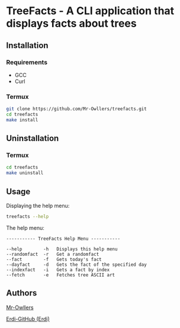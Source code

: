 # TreeFacts - A CLI application that displays facts about trees
## Installation
### Requirements
- GCC
- Curl
### Termux
```sh
git clone https://github.com/Mr-Owllers/treefacts.git
cd treefacts
make install
```

## Uninstallation
### Termux
```sh
cd treefacts
make uninstall
```

## Usage
Displaying the help menu:
```sh
treefacts --help
```
The help menu:
```
----------- TreeFacts Help Menu -----------

--help        -h   Displays this help menu
--randomfact  -r   Get a randomfact
--fact        -f   Gets today's fact
--dayfact     -d   Gets the fact of the specified day
--indexfact   -i   Gets a fact by index
--fetch       -e   Fetches tree ASCII art
```
## Authors
[Mr-Owllers](https://github.com/Mr-Owllers)

[Erdi-GitHub (Erdi)](https://github.com/Erdi-GitHub)
